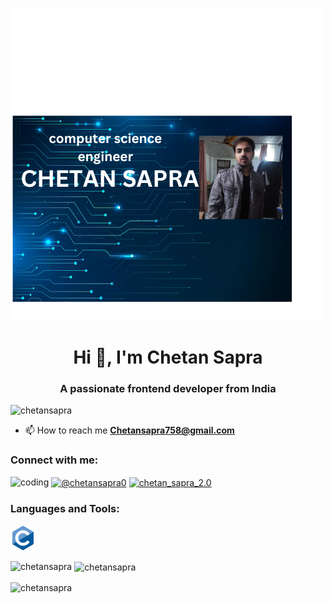 ![logo](https://github.com/chetansapra/chetansapra/blob/main/Add%20a%20heading.png)
<h1 align="center">Hi 👋, I'm Chetan Sapra</h1>
<h3 align="center">A passionate frontend developer from India</h3>

<p align="left"> <img src="https://komarev.com/ghpvc/?username=chetansapra&label=Profile%20views&color=0e75b6&style=flat" alt="chetansapra" /> </p>

- 📫 How to reach me **Chetansapra758@gmail.com**

<h3 align="left">Connect with me:</h3>
<img align =  "right " alt="coding" width = "400" src= "https://user-images.githubusercontent.com/55389276/140866485-8fb1c876-9a8f-4d6a-98dc-08c4981eaf70.gif"
<p align="left">
<a href="https://twitter.com/@chetansapra0" target="blank"><img align="center" src="https://raw.githubusercontent.com/rahuldkjain/github-profile-readme-generator/master/src/images/icons/Social/twitter.svg" alt="@chetansapra0" height="30" width="40" /></a>
<a href="https://instagram.com/chetan_sapra_2.0" target="blank"><img align="center" src="https://raw.githubusercontent.com/rahuldkjain/github-profile-readme-generator/master/src/images/icons/Social/instagram.svg" alt="chetan_sapra_2.0" height="30" width="40" /></a>
</p>

<h3 align="left">Languages and Tools:</h3>
<p align="left"> <a href="https://www.cprogramming.com/" target="_blank" rel="noreferrer"> <img src="https://raw.githubusercontent.com/devicons/devicon/master/icons/c/c-original.svg" alt="c" width="40" height="40"/> </a> </p>

<p><img align="left" src="https://github-readme-stats.vercel.app/api/top-langs?username=chetansapra&show_icons=true&locale=en&layout=compact" alt="chetansapra" /></p>

<p>&nbsp;<img align="center" src="https://github-readme-stats.vercel.app/api?username=chetansapra&show_icons=true&locale=en" alt="chetansapra" /></p>

<p><img align="center" src="https://github-readme-streak-stats.herokuapp.com/?user=chetansapra&" alt="chetansapra" /></p>
